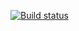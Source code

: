 [![Build status](https://ci.appveyor.com/api/projects/status/3fm2o7ajt3p5234v?svg=true)](https://ci.appveyor.com/project/3nergetik/hw)
